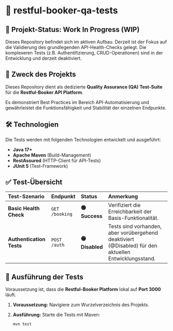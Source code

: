 # 🏨 restful-booker-qa-tests

## 🚧 Projekt-Status: Work In Progress (WIP)

Dieses Repository befindet sich im aktiven Aufbau. Derzeit ist der Fokus auf die Validierung des grundlegenden API-Health-Checks gelegt. Die komplexeren Tests (z.B. Authentifizierung, CRUD-Operationen) sind in der Entwicklung und derzeit deaktiviert.

## 🎯 Zweck des Projekts

Dieses Repository dient als dedizierte **Quality Assurance (QA) Test-Suite** für die **Restful-Booker API Platform**.

Es demonstriert Best Practices im Bereich API-Automatisierung und gewährleistet die Funktionsfähigkeit und Stabilität der einzelnen Endpunkte.

## 🛠️ Technologien

Die Tests werden mit folgenden Technologien entwickelt und ausgeführt:

- **Java 17+**
- **Apache Maven** (Build-Management)
- **RestAssured** (HTTP-Client für API-Tests)
- **JUnit 5** (Test-Framework)

## ✅ Test-Übersicht

| Test-Szenario            | Endpunkt       | Status          | Anmerkung                                                                                             |
| :----------------------- | :------------- | :-------------- | :---------------------------------------------------------------------------------------------------- |
| **Basic Health Check**   | `GET /booking` | **🟢 Success**  | Verifiziert die Erreichbarkeit der Basis-Funktionalität.                                              |
| **Authentication Tests** | `POST /auth`   | **🟡 Disabled** | Tests sind vorhanden, aber vorübergehend deaktiviert (@Disabled) für den aktuellen Entwicklungsstand. |

## 🚀 Ausführung der Tests

Voraussetzung ist, dass die **Restful-Booker Platform** lokal auf **Port 3000** läuft.

1.  **Voraussetzung:** Navigiere zum Wurzelverzeichnis des Projekts.
2.  **Ausführung:** Starte die Tests mit Maven:

    ```bash
    mvn test
    ```
